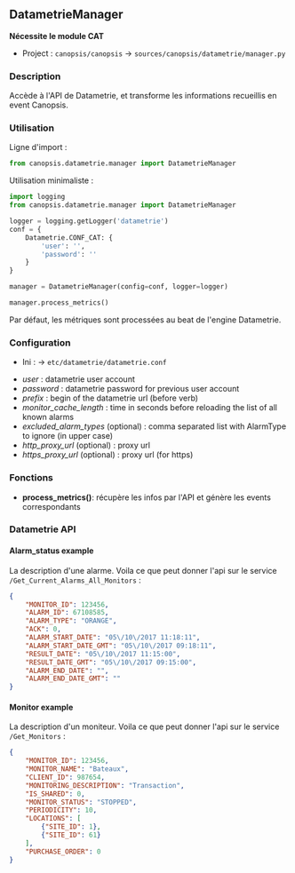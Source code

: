## DatametrieManager

**Nécessite le module CAT**

 * Project : `canopsis/canopsis` -> `sources/canopsis/datametrie/manager.py`

### Description

Accède à l'API de Datametrie, et transforme les informations recueillis en event Canopsis.

### Utilisation

Ligne d'import :

```python
from canopsis.datametrie.manager import DatametrieManager
```

Utilisation minimaliste :

```python
import logging
from canopsis.datametrie.manager import DatametrieManager

logger = logging.getLogger('datametrie')
conf = {
    Datametrie.CONF_CAT: {
        'user': '',
        'password': ''
    }
}

manager = DatametrieManager(config=conf, logger=logger)

manager.process_metrics()
```

Par défaut, les métriques sont processées au beat de l'engine Datametrie.

### Configuration

 * Ini : -> `etc/datametrie/datametrie.conf`

 - *user* : datametrie user account
 - *password* : datametrie password for previous user account
 - *prefix* : begin of the datametrie url (before verb)
 - *monitor_cache_length* : time in seconds before reloading the list of all known alarms
 - *excluded_alarm_types* (optional) : comma separated list with AlarmType to ignore (in upper case)
 - *http_proxy_url* (optional) : proxy url
 - *https_proxy_url* (optional) : proxy url (for https)

### Fonctions

 - **process_metrics()**: récupère les infos par l'API et génère les events correspondants


### Datametrie API

#### Alarm_status example

La description d'une alarme. Voila ce que peut donner l'api sur le service `/Get_Current_Alarms_All_Monitors` :

```json
{
	"MONITOR_ID": 123456,
	"ALARM_ID": 67108585,
	"ALARM_TYPE": "ORANGE",
	"ACK": 0,
	"ALARM_START_DATE": "05\/10\/2017 11:18:11",
	"ALARM_START_DATE_GMT": "05\/10\/2017 09:18:11",
	"RESULT_DATE": "05\/10\/2017 11:15:00",
	"RESULT_DATE_GMT": "05\/10\/2017 09:15:00",
	"ALARM_END_DATE": "",
	"ALARM_END_DATE_GMT": ""
}
```

#### Monitor example

La description d'un moniteur. Voila ce que peut donner l'api sur le service `/Get_Monitors` :

```json
{
	"MONITOR_ID": 123456,
	"MONITOR_NAME": "Bateaux",
	"CLIENT_ID": 987654,
	"MONITORING_DESCRIPTION": "Transaction",
	"IS_SHARED": 0,
	"MONITOR_STATUS": "STOPPED",
	"PERIODICITY": 10,
	"LOCATIONS": [
		{"SITE_ID": 1},
		{"SITE_ID": 61}
	],
	"PURCHASE_ORDER": 0
}
```
